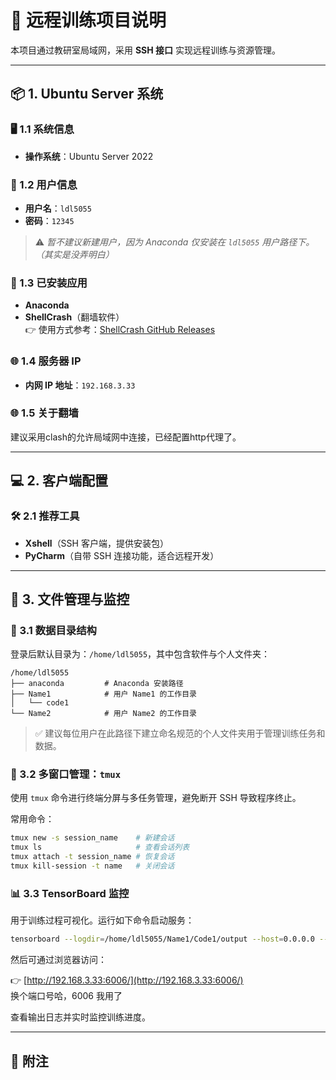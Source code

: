 
# 🚀 远程训练项目说明

本项目通过教研室局域网，采用 **SSH 接口** 实现远程训练与资源管理。

---

## 📦 1. Ubuntu Server 系统

### 🖥️ 1.1 系统信息

- **操作系统**：Ubuntu Server 2022

### 👤 1.2 用户信息

- **用户名**：`ldl5055`  
- **密码**：`12345`  
> ⚠️ *暂不建议新建用户，因为 Anaconda 仅安装在 `ldl5055` 用户路径下。（其实是没弄明白）*

### 🧩 1.3 已安装应用

- **Anaconda**
- **ShellCrash**（翻墙软件）  
  👉 使用方式参考：[ShellCrash GitHub Releases](https://github.com/kjfx/vpn/releases/tag/linux)

### 🌐 1.4 服务器 IP

- **内网 IP 地址**：`192.168.3.33`
### 🌐 1.5 关于翻墙
建议采用clash的允许局域网中连接，已经配置http代理了。

---

## 💻 2. 客户端配置

### 🛠️ 2.1 推荐工具

- **Xshell**（SSH 客户端，提供安装包）  
- **PyCharm**（自带 SSH 连接功能，适合远程开发）

---

## 📁 3. 文件管理与监控

### 📂 3.1 数据目录结构

登录后默认目录为：`/home/ldl5055`，其中包含软件与个人文件夹：

```
/home/ldl5055
├── anaconda         # Anaconda 安装路径
├── Name1            # 用户 Name1 的工作目录
│   └── code1
└── Name2            # 用户 Name2 的工作目录
```

> ✅ 建议每位用户在此路径下建立命名规范的个人文件夹用于管理训练任务和数据。

### 🔄 3.2 多窗口管理：`tmux`

使用 `tmux` 命令进行终端分屏与多任务管理，避免断开 SSH 导致程序终止。

常用命令：

```bash
tmux new -s session_name    # 新建会话
tmux ls                     # 查看会话列表
tmux attach -t session_name # 恢复会话
tmux kill-session -t name   # 关闭会话
```

### 📊 3.3 TensorBoard 监控

用于训练过程可视化。运行如下命令启动服务：

```bash
tensorboard --logdir=/home/ldl5055/Name1/Code1/output --host=0.0.0.0 --port=6006
```

然后可通过浏览器访问：

👉 [http://192.168.3.33:6006/](http://192.168.3.33:6006/)  
换个端口号哈，6006 我用了

查看输出日志并实时监控训练进度。

---

## 📝 附注

[^author]: 作者：qgh  
[^update]: 更新时间：2025 年 04 月 03 日
